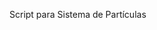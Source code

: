 Script para Sistema de Partículas
<script src="https://unpkg.com/aframe-particle-system-component@1.0.x/dist/aframe-particle-system-component.min.js"></script>
